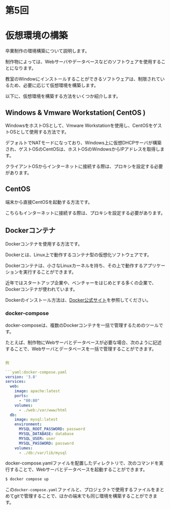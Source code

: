 # 第5回

# 仮想環境の構築

卒業制作の環境構築について説明します。

制作物によっては、Webサーバやデータベースなどのソフトウェアを使用することになります。

教室のWindowにインストールすることができるソフトウェアは、制限されているため、必要に応じて仮想環境を構築します。

以下に、仮想環境を構築する方法をいくつか紹介します。

## Windows & Vmware Workstation( CentOS )

WindowsをホストOSとして、Vmware Workstationを使用し、CentOSをゲストOSとして使用する方法です。

デフォルトでNATモードになっており、Windows上に仮想DHCPサーバが構築され、ゲストOSのCentOSは、ホストOSのWindowsからIPアドレスを取得します。

クライアントOSからインターネットに接続する際は、プロキシを設定する必要があります。

## CentOS

端末から直接CentOSを起動する方法です。

こちらもインターネットに接続する際は、プロキシを設定する必要があります。

## Dockerコンテナ

Dockerコンテナを使用する方法です。

Dockerとは、Linux上で動作するコンテナ型の仮想化ソフトウェアです。

Dockerコンテナは、小さなLinuxカーネルを持ち、その上で動作するアプリケーションを実行することができます。

近年ではスタートアップ企業や、ベンチャーをはじめとする多くの企業で、Dockerコンテナが使われています。

Dockerのインストール方法は、[Docker公式サイト](https://docs.docker.com/engine/install/centos/)を参照してください。

### docker-compose

docker-composeは、複数のDockerコンテナを一括で管理するためのツールです。

たとえば、制作物にWebサーバとデータベースが必要な場合、次のように記述することで、Webサーバとデータベースを一括で管理することができます。

```yaml

例

```yaml:docker-compose.yaml
version: '3.8'
services:
  web:
    image: apache:latest
    ports:
      - "80:80"
    volumes: 
      - ./web:/var/www/html
  db:
    image: mysql:latest
    environment:
      MYSQL_ROOT_PASSWORD: password
      MYSQL_DATABASE: database
      MYSQL_USER: user
      MYSQL_PASSWORD: password
    volumes:
      - ./db:/var/lib/mysql
```

docker-compose.yamlファイルを配置したディレクトリで、次のコマンドを実行することで、Webサーバとデータベースを起動することができます。

```bash
$ docker compose up
```

この`docker-compose.yaml`ファイルと、プロジェクトで使用するファイルをまとめてgitで管理することで、ほかの端末でも同じ環境を構築することができます。
